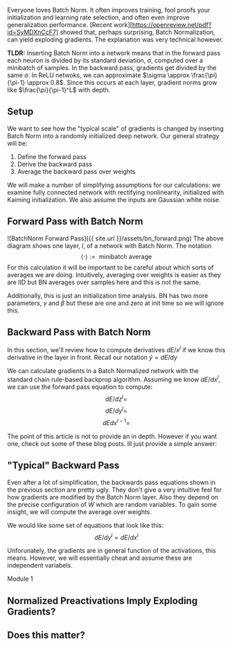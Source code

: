 Everyone loves Batch Norm. It often improves training, fool proofs your initialization and learning rate selection, and often even improve generalization performance. [Recent work][https://openreview.net/pdf?id=SyMDXnCcF7] showed that, perhaps surprising, Batch Normalization, can yield exploding gradients. The explanation was very technical however.

**TLDR:** Inserting Batch Norm into a network means that in the forward pass each neuron is divided by its standard deviation, $\sigma$, computed over a minibatch of samples. In the backward pass, gradients get divided by the same $\sigma$. In ReLU netwoks, we can approximate $\sigma \approx \frac{\pi}{\pi-1} \approx 0.8$. Since this occurs at each layer, gradient norms grow like $\frac{\pi}{\pi-1}^L$ with depth.

## Setup
We want to see how the "typical scale" of gradients is changed by inserting Batch Norm into a randomly initialized deep network. Our general strategy will be:
1. Define the forward pass
2. Derive the backward pass
3. Average the backward pass over weights

We will make a number of simplifying assumptions for our calculations: we examine fully connected network with rectifying nonlinearity, initialized with Kaiming initialization. We also assume the inputs are Gaussian white noise.

## Forward Pass with Batch Norm
![BatchNorm Forward Pass]({{ site.url }}/assets/bn_forward.png)
The above diagram shows one layer, $l$, of a network with Batch Norm.
The notation
$$ \langle \cdot \rangle := \text{ minibatch average } $$
For this calculation it will be important to be careful about which sorts of averages we are doing. Intuitively, averaging over weights is easier as they are IID but BN averages over samples here and this is not the same.

Additionally, this is just an initialization time analysis. BN has two more parameters, $\gamma$ and $\beta$ but these are one and zero at init time so we will ignore this.

## Backward Pass with Batch Norm
In this section, we'll review how to compute derivatives $dE/x^l$ if we know this derivative in the layer in front. Recall our notation $\tilde{y} = dE/dy$

We can calculate gradients in a Batch Normalized network with the standard chain rule-based backprop algorithm. Assuming we know $dE/dx^l$, we can use the forward pass equation to compute:
$$ dE/dz^l = $$
$$ dE/dy^l = $$
$$ dE dx^{l-1} = $$

The point of this article is not to provide an in depth. However if you want one, check out some of these blog posts. Ill just provide a simple answer:

## "Typical" Backward Pass
Even after a lot of simplification, the backwards pass equations shown in the previous section are pretty ugly. They don't give a very intuitive feel for how gradients are modified by the Batch Norm layer. Also they depend on the precise configuration of $W$ which are random variables. To gain some insight, we will compute the average over weights.

We would like some set of equations that look like this:
$$ dE/ dy^l = dE / dx^l$$

Unforunately, the gradients are in general function of the activations, this means. However, we will essentially cheat and assume these are independent variabels.

Module 1

## Normalized Preactivations Imply Exploding Gradients?

## Does this matter?

